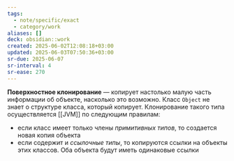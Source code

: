 ```yaml
---
tags:
  - note/specific/exact
  - category/work
aliases: []
deck: obsidian::work
created: 2025-06-02T12:08:18+03:00
updated: 2025-06-03T07:50:36+03:00
sr-due: 2025-06-07
sr-interval: 4
sr-ease: 270
---
```


**Поверхностное клонирование**
—
копирует настолько малую часть информации об объекте, насколько это возможно. Класс `Object` не знает о структуре класса, который копирует.
Клонирование такого типа осуществляется [[JVM]] по следующим правилам:
- если класс имеет только члены *примитивных типов*, то создается новая копия объекта
- если содержит и *ссылочные типы*, то копируются ссылки на объекты этих классов. Оба объекта будут иметь одинаковые ссылки
